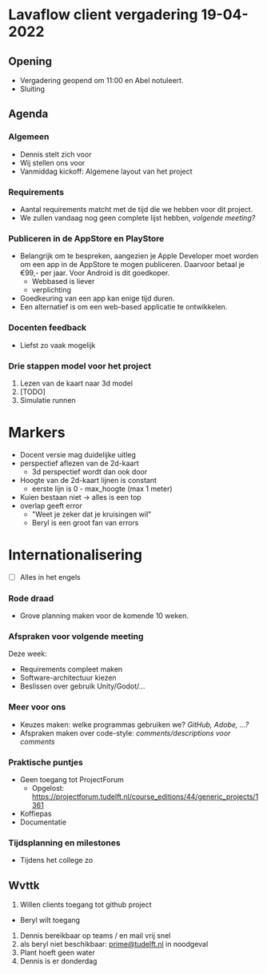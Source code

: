 # Lavaflow client vergadering 19-04-2022

## Opening

- Vergadering geopend om 11:00 en Abel notuleert.
- Sluiting

## Agenda

### Algemeen

- Dennis stelt zich voor
- Wij stellen ons voor
- Vanmiddag kickoff: Algemene layout van het project

### Requirements

- Aantal requirements matcht met de tijd die we hebben voor dit project.
- We zullen vandaag nog geen complete lijst hebben, _volgende meeting?_

### Publiceren in de AppStore en PlayStore

- Belangrijk om te bespreken, aangezien je Apple Developer moet worden om een app in de AppStore te mogen publiceren. Daarvoor betaal je €99,- per jaar. Voor Android is dit goedkoper.
  - Webbased is liever
  - verplichting
- Goedkeuring van een app kan enige tijd duren.
- Een alternatief is om een web-based applicatie te ontwikkelen.

### Docenten feedback

- Liefst zo vaak mogelijk

### Drie stappen model voor het project

1. Lezen van de kaart naar 3d model
1. [TODO]
1. Simulatie runnen

# Markers

- Docent versie mag duidelijke uitleg
- perspectief aflezen van de 2d-kaart
  - 3d perspectief wordt dan ook door
- Hoogte van de 2d-kaart lijnen is constant
  - eerste lijn is 0 - max_hoogte (max 1 meter)
- Kuien bestaan niet -> alles is een top
- overlap geeft error
  - "Weet je zeker dat je kruisingen wil"
  - Beryl is een groot fan van errors

# Internationalisering

- [ ] Alles in het engels

### Rode draad

- Grove planning maken voor de komende 10 weken.

### Afspraken voor volgende meeting

Deze week:

- Requirements compleet maken
- Software-architectuur kiezen
- Beslissen over gebruik Unity/Godot/...

### Meer voor ons

- Keuzes maken: welke programmas gebruiken we? _GitHub, Adobe, ...?_
- Afspraken maken over code-style: _comments/descriptions voor comments_

### Praktische puntjes

- Geen toegang tot ProjectForum
  - Opgelost: https://projectforum.tudelft.nl/course_editions/44/generic_projects/1361
- Koffiepas
- Documentatie

### Tijdsplanning en milestones

- Tijdens het college zo

## Wvttk

1. Willen clients toegang tot github project

- Beryl wilt toegang

1. Dennis bereikbaar op teams / en mail vrij snel
1. als beryl niet beschikbaar: prime@tudelft.nl in noodgeval
1. Plant hoeft geen water
1. Dennis is er donderdag
